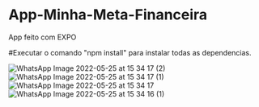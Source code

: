 # App-Minha-Meta-Financeira

App feito com EXPO

#Executar o comando "npm install" para instalar todas as dependencias.


![WhatsApp Image 2022-05-25 at 15 34 17 (2)](https://user-images.githubusercontent.com/50953839/170342128-f09c077c-ea44-4798-a90f-6027b1b8c2bf.jpeg)
![WhatsApp Image 2022-05-25 at 15 34 17 (1)](https://user-images.githubusercontent.com/50953839/170342164-5212e95d-9b65-448d-9ea3-c5c259a81ac9.jpeg)
![WhatsApp Image 2022-05-25 at 15 34 17](https://user-images.githubusercontent.com/50953839/170342173-ec5c1ddc-38d6-4250-bf32-aeb17fa32bf8.jpeg)
![WhatsApp Image 2022-05-25 at 15 34 16 (1)](https://user-images.githubusercontent.com/50953839/170342180-91428614-000c-4864-a8d1-1e885294a9ac.jpeg)
